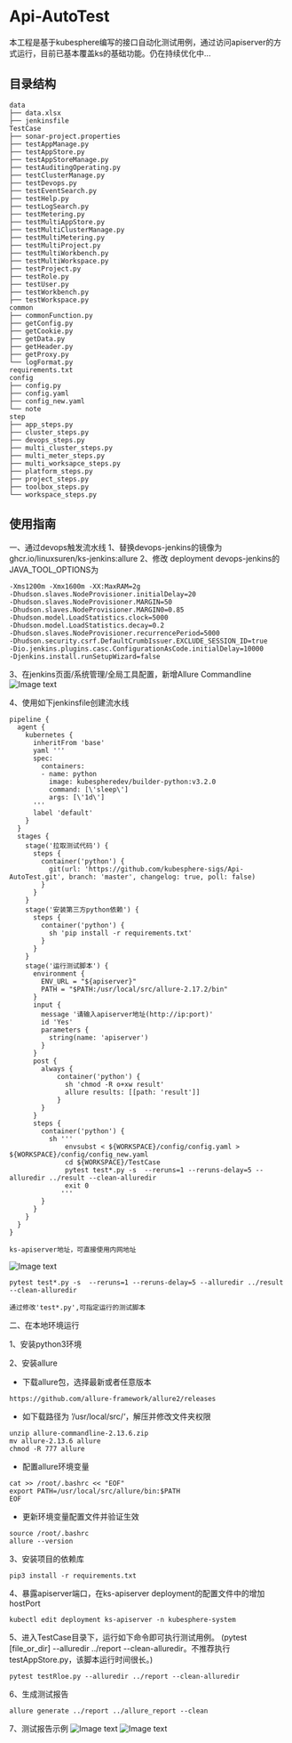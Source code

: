 # Api-AutoTest
本工程是基于kubesphere编写的接口自动化测试用例，通过访问apiserver的方式运行，目前已基本覆盖ks的基础功能。仍在持续优化中...
## 目录结构

```
data
├── data.xlsx
├── jenkinsfile
TestCase
├── sonar-project.properties
├── testAppManage.py
├── testAppStore.py
├── testAppStoreManage.py
├── testAuditingOperating.py
├── testClusterManage.py
├── testDevops.py
├── testEventSearch.py
├── testHelp.py
├── testLogSearch.py
├── testMetering.py
├── testMultiAppStore.py
├── testMultiClusterManage.py
├── testMultiMetering.py
├── testMultiProject.py
├── testMultiWorkbench.py
├── testMultiWorkspace.py
├── testProject.py
├── testRole.py
├── testUser.py
├── testWorkbench.py
├── testWorkspace.py
common
├── commonFunction.py
├── getConfig.py
├── getCookie.py
├── getData.py
├── getHeader.py
├── getProxy.py
└── logFormat.py
requirements.txt 
config
├── config.py
├── config.yaml
├── config_new.yaml
└── note
step
├── app_steps.py
├── cluster_steps.py
├── devops_steps.py
├── multi_cluster_steps.py
├── multi_meter_steps.py
├── multi_worksapce_steps.py
├── platform_steps.py
├── project_steps.py
├── toolbox_steps.py
└── workspace_steps.py
``` 

## 使用指南
一、通过devops触发流水线
1、替换devops-jenkins的镜像为 ghcr.io/linuxsuren/ks-jenkins:allure
2、修改 deployment devops-jenkins的JAVA_TOOL_OPTIONS为
```
-Xms1200m -Xmx1600m -XX:MaxRAM=2g
-Dhudson.slaves.NodeProvisioner.initialDelay=20
-Dhudson.slaves.NodeProvisioner.MARGIN=50
-Dhudson.slaves.NodeProvisioner.MARGIN0=0.85
-Dhudson.model.LoadStatistics.clock=5000
-Dhudson.model.LoadStatistics.decay=0.2
-Dhudson.slaves.NodeProvisioner.recurrencePeriod=5000
-Dhudson.security.csrf.DefaultCrumbIssuer.EXCLUDE_SESSION_ID=true
-Dio.jenkins.plugins.casc.ConfigurationAsCode.initialDelay=10000
-Djenkins.install.runSetupWizard=false
```
3、在jenkins页面/系统管理/全局工具配置，新增Allure Commandline
![Image text](https://github.com/kubesphere-sigs/Api-Autotest/blob/master/data/photo/4.png)

4、使用如下jenkinsfile创建流水线
```
pipeline {
  agent {
    kubernetes {
      inheritFrom 'base'
      yaml '''
      spec:
        containers:
        - name: python
          image: kubespheredev/builder-python:v3.2.0
          command: [\'sleep\']
          args: [\'1d\']
      '''
      label 'default'
    }
  }
  stages {
    stage('拉取测试代码') {
      steps {
        container('python') {
          git(url: 'https://github.com/kubesphere-sigs/Api-AutoTest.git', branch: 'master', changelog: true, poll: false)
        }
      }
    }
    stage('安装第三方python依赖') {
      steps {
        container('python') {
          sh 'pip install -r requirements.txt'
        }
      }
    }
    stage('运行测试脚本') {
      environment {
        ENV_URL = "${apiserver}"
        PATH = "$PATH:/usr/local/src/allure-2.17.2/bin"
      }
      input {
        message '请输入apiserver地址(http://ip:port)'
        id 'Yes'
        parameters {
          string(name: 'apiserver')
        }
      }
      post {
        always {
            container('python') {
              sh 'chmod -R o+xw result'
              allure results: [[path: 'result']]
            }
        }
      }
      steps {
        container('python') {
          sh '''
              envsubst < ${WORKSPACE}/config/config.yaml > ${WORKSPACE}/config/config_new.yaml
              cd ${WORKSPACE}/TestCase
              pytest test*.py -s  --reruns=1 --reruns-delay=5 --alluredir ../result --clean-alluredir
              exit 0
             '''
        }
      }
    }
  }
}
```
```
ks-apiserver地址，可直接使用内网地址
```
![Image text](https://github.com/kubesphere-sigs/Api-Autotest/blob/master/data/photo/3.png)


```
pytest test*.py -s  --reruns=1 --reruns-delay=5 --alluredir ../result --clean-alluredir

通过修改'test*.py',可指定运行的测试脚本
```


二、在本地环境运行

1、安装python3环境

2、安装allure 
- 下载allure包，选择最新或者任意版本
```
https://github.com/allure-framework/allure2/releases
```
- 如下载路径为 ’/usr/local/src/‘，解压并修改文件夹权限
```
unzip allure-commandline-2.13.6.zip
mv allure-2.13.6 allure
chmod -R 777 allure
```
- 配置allure环境变量
```
cat >> /root/.bashrc << "EOF" 
export PATH=/usr/local/src/allure/bin:$PATH 
EOF
```
- 更新环境变量配置文件并验证生效
```
source /root/.bashrc
allure --version
```
3、安装项目的依赖库
```
pip3 install -r requirements.txt
```
4、暴露apiserver端口，在ks-apiserver deployment的配置文件中的增加hostPort
```
kubectl edit deployment ks-apiserver -n kubesphere-system
``` 
5、进入TestCase目录下，运行如下命令即可执行测试用例。
(pytest [file_or_dir] --alluredir ../report --clean-alluredir。不推荐执行testAppStore.py，该脚本运行时间很长。)
```
pytest testRloe.py --alluredir ../report --clean-alluredir
```
6、生成测试报告
```
allure generate ../report ../allure_report --clean
```
7、测试报告示例
![Image text](https://github.com/kubesphere-sigs/Api-Autotest/blob/master/data/photo/1.png)
![Image text](https://github.com/kubesphere-sigs/Api-Autotest/blob/master/data/photo/2.png)

